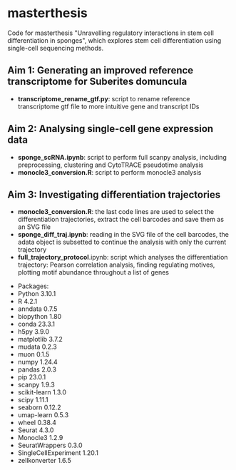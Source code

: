 # masterthesis
Code for masterthesis "Unravelling regulatory interactions in stem cell differentiation in sponges", which explores stem cell differentiation using single-cell sequencing methods. 

## Aim 1: Generating an improved reference transcriptome for Suberites domuncula
* **transcriptome_rename_gtf.py**: script to rename reference transcriptome gtf file to more intuitive gene and transcript IDs

## Aim 2: Analysing single-cell gene expression data
* **sponge_scRNA.ipynb**: script to perform full scanpy analysis, including preprocessing, clustering and CytoTRACE pseudotime analysis
* **monocle3_conversion.R**: script to perform monocle3 analysis

## Aim 3: Investigating differentiation trajectories
* **monocle3_conversion.R**: the last code lines are used to select the differentiation trajectories, extract the cell barcodes and save them as an SVG file
* **sponge_diff_traj.ipynb**: reading in the SVG file of the cell barcodes, the adata object is subsetted to continue the analysis with only the current trajectory
* **full_trajectory_protocol**.ipynb: script which analyses the differentiation trajectory: Pearson correlation analysis, finding regulating motives, plotting motif abundance throughout a list of genes 


 - Packages:
- Python                  3.10.1
- R                       4.2.1
- anndata                 0.7.5
- biopython               1.80
- conda                   23.3.1
- h5py                    3.9.0
- matplotlib              3.7.2
- mudata                  0.2.3
- muon                    0.1.5
- numpy                   1.24.4
- pandas                  2.0.3
- pip                     23.0.1
- scanpy                  1.9.3
- scikit-learn            1.3.0
- scipy                   1.11.1
- seaborn                 0.12.2
- umap-learn              0.5.3
- wheel                   0.38.4
- Seurat                  4.3.0
- Monocle3                1.2.9
- SeuratWrappers          0.3.0
- SingleCellExperiment    1.20.1
- zellkonverter           1.6.5
